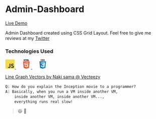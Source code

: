 # Admin-Dashboard



[Live Demo](https://hmjatt.github.io/Admin-Dashboard/)

Admin Dashboard created using CSS Grid Layout. Feel free to give me reviews at my [Twitter](https://twitter.com/hmjatt/)

### Technologies Used

<a href="https://developer.mozilla.org/en-US/docs/Web/JavaScript" target="_blank" rel="noreferrer"> <img src="https://raw.githubusercontent.com/devicons/devicon/master/icons/javascript/javascript-original.svg" alt="javascript" width="30" height="30"/> </a>  &emsp;   <a href="https://www.w3.org/html/" target="_blank" rel="noreferrer"> <img src="https://raw.githubusercontent.com/devicons/devicon/master/icons/html5/html5-original-wordmark.svg" alt="html5" width="30" height="30"/> </a>  &emsp;   <a href="https://www.w3schools.com/css/" target="_blank" rel="noreferrer"> <img src="https://raw.githubusercontent.com/devicons/devicon/master/icons/css3/css3-original-wordmark.svg" alt="css3" width="30" height="30"/> </a>


<a href="https://www.vecteezy.com/members/naki-sama">Line Graph Vectors by Naki sama @ Vecteezy</a>



    Q: How do you explain the Inception movie to a programmer?
    A: Basically, when you run a VM inside another VM, 
        inside another VM, inside another VM..., 
        everything runs real slow!
>  	
> :laughing:	:space_invader: